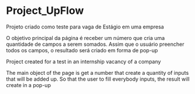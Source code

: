 # Project_UpFlow

Projeto criado como teste para vaga de Estágio em uma empresa

O objetivo principal da página é receber um número que cria uma quantidade de campos a serem somados. Assim que o usuário preencher todos os campos, o resultado será criado em forma de pop-up

Project created for a test in an internship vacancy of a company

The main object of the page is get a number that create a quantity of inputs that will be added up. So that the user to fill everybody inputs, the result will create in a pop-up

